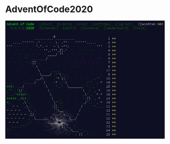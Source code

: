 # AdventOfCode2020

![](https://github.com/2jacobtan/Advent-of-Code-2020/blob/master/Advent%20of%20Code%202020%20_%20screenshot.png?raw=true)
